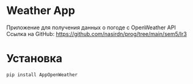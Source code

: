 # Weather App

Приложение для получения данных о погоде с OpenWeather API  
Ссылка на GitHub: https://github.com/nasirdn/prog/tree/main/sem5/lr3 

# Установка

```
pip install AppOpenWeather
```

